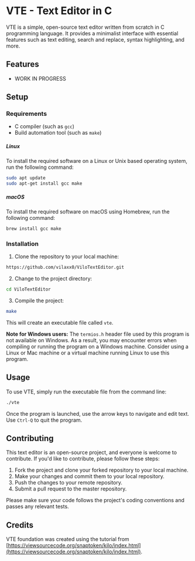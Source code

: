 # VTE - Text Editor in C

VTE is a simple, open-source text editor written from scratch in C programming language. It provides a minimalist interface with essential features such as text editing, search and replace, syntax highlighting, and more.

## Features

- WORK IN PROGRESS

## Setup

### Requirements

- C compiler (such as `gcc`)
- Build automation tool (such as `make`)

##### Linux

To install the required software on a Linux or Unix based operating system, run the following command:

```bash
sudo apt update
sudo apt-get install gcc make
```

##### macOS

To install the required software on macOS using Homebrew, run the following command:

```bash
brew install gcc make
```

### Installation

1. Clone the repository to your local machine:

```bash
https://github.com/vilaxx0/ViloTextEditor.git
```

2. Change to the project directory:

```bash
cd ViloTextEditor
```

3. Compile the project:

```bash
make
```

This will create an executable file called `vte`.

**Note for Windows users:** The `termios.h` header file used by this program is not available on Windows. As a result, you may encounter errors when compiling or running the program on a Windows machine. Consider using a Linux or Mac machine or a virtual machine running Linux to use this program.

## Usage

To use VTE, simply run the executable file from the command line:

```bash
./vte
```

Once the program is launched, use the arrow keys to navigate and edit text. Use `Ctrl-Q` to quit the program.

## Contributing

This text editor is an open-source project, and everyone is welcome to contribute. If you'd like to contribute, please follow these steps:

1. Fork the project and clone your forked repository to your local machine.
2. Make your changes and commit them to your local repository.
3. Push the changes to your remote repository.
4. Submit a pull request to the master repository.

Please make sure your code follows the project's coding conventions and passes any relevant tests.

## Credits

VTE foundation was created using the tutorial from [https://viewsourcecode.org/snaptoken/kilo/index.html](https://viewsourcecode.org/snaptoken/kilo/index.html).
